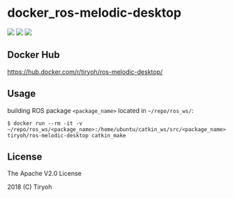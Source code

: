# docker_ros-melodic-desktop

![](https://img.shields.io/docker/automated/tiryoh/ros-melodic-desktop.svg)
![](https://img.shields.io/docker/build/tiryoh/ros-melodic-desktop.svg)
![](https://img.shields.io/docker/pulls/tiryoh/ros-melodic-desktop.svg)

## Docker Hub

https://hub.docker.com/r/tiryoh/ros-melodic-desktop/

## Usage

building ROS package `<package_name>` located in `~/repo/ros_ws/`:

```
$ docker run --rm -it -v ~/repo/ros_ws/<package_name>:/home/ubuntu/catkin_ws/src/<package_name> tiryoh/ros-melodic-desktop catkin_make
```

## License

The Apache V2.0 License

2018 (C) Tiryoh

